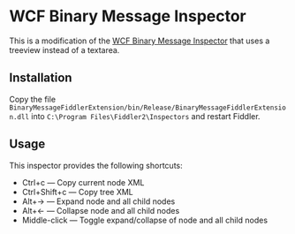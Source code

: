 WCF Binary Message Inspector
===========================

This is a modification of the [WCF Binary Message Inspector](http://archive.msdn.microsoft.com/wcfbinaryinspector) that uses a treeview instead of a textarea.

Installation
------------

Copy the file `BinaryMessageFiddlerExtension/bin/Release/BinaryMessageFiddlerExtension.dll` into `C:\Program Files\Fiddler2\Inspectors` and restart Fiddler.

Usage
-----

This inspector provides the following shortcuts:

* Ctrl+c — Copy current node XML
* Ctrl+Shift+c — Copy tree XML
* Alt+→ — Expand node and all child nodes
* Alt+← — Collapse node and all child nodes
* Middle-click — Toggle expand/collapse of node and all child nodes

